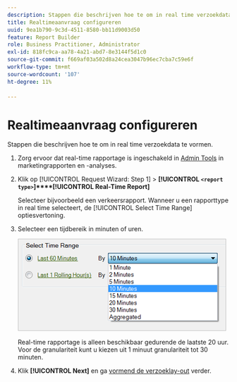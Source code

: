 ```yaml
---
description: Stappen die beschrijven hoe te om in real time verzoekdata te vormen.
title: Realtimeaanvraag configureren
uuid: 9ea1b790-9c3d-4511-8580-bb11d9003d50
feature: Report Builder
role: Business Practitioner, Administrator
exl-id: 818fc9ca-aa78-4a21-abd7-8e3144f5d1c0
source-git-commit: f669af03a502d8a24cea3047b96ec7cba7c59e6f
workflow-type: tm+mt
source-wordcount: '107'
ht-degree: 11%

---
```


# Realtimeaanvraag configureren

Stappen die beschrijven hoe te om in real time verzoekdata te vormen.

1. Zorg ervoor dat real-time rapportage is ingeschakeld in [Admin Tools](https://experienceleague.adobe.com/docs/analytics/admin/admin-tools/real-time-reports/t-realtime-admin.html) in marketingrapporten en -analyses.
1. Klik op [!UICONTROL Request Wizard: Step 1] > **[!UICONTROL `<report type>`]****[!UICONTROL Real-Time Report]**

   Selecteer bijvoorbeeld een verkeersrapport. Wanneer u een rapporttype in real time selecteert, de [!UICONTROL Select Time Range] optiesvertoning.

1. Selecteer een tijdbereik in minuten of uren.

   ![Stap Resultaat](assets/real_time_select_date.png)

   Real-time rapportage is alleen beschikbaar gedurende de laatste 20 uur. Voor de granulariteit kunt u kiezen uit 1 minuut granulariteit tot 30 minuten.
1. Klik **[!UICONTROL Next]** en ga [vormend de verzoeklay-out](/help/analyze/report-builder/layout/layout.md) verder.

